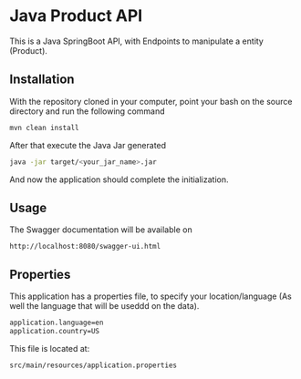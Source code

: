 # Java Product API

This is a Java SpringBoot API, with Endpoints to manipulate a entity (Product).

## Installation

With the repository cloned in your computer, point your bash on the source directory and run the following command
```bash
mvn clean install
```
After that execute the Java Jar generated
```bash
java -jar target/<your_jar_name>.jar
```
And now the application should complete the initialization.

## Usage
The Swagger documentation will be available on 

```http
http://localhost:8080/swagger-ui.html
```

## Properties
This application has a properties file, to specify your location/language (As well the language that will be useddd on the data).
```bash
application.language=en
application.country=US
```
This file is located at: 

```bash
src/main/resources/application.properties
```